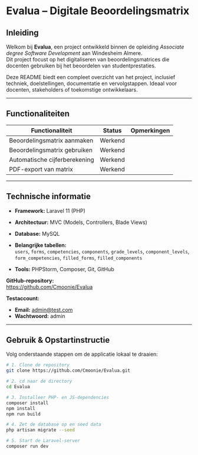 # Evalua – Digitale Beoordelingsmatrix

## Inleiding

Welkom bij **Evalua**, een project ontwikkeld binnen de opleiding *Associate degree Software Development* aan Windesheim Almere.  
Dit project focust op het digitaliseren van beoordelingsmatrices die docenten gebruiken bij het beoordelen van studentprestaties.

Deze README biedt een compleet overzicht van het project, inclusief techniek, doelstellingen, documentatie en vervolgstappen. Ideaal voor docenten, stakeholders of toekomstige ontwikkelaars.

---

## Functionaliteiten

| Functionaliteit                 | Status  | Opmerkingen            |
|-------------------------------|---------|-------------------------|
| Beoordelingsmatrix aanmaken   | Werkend |                        |
| Beoordelingsmatrix gebruiken  | Werkend        |                        |
| Automatische cijferberekening | Werkend        |                        |
| PDF-export van matrix         | Werkend        |                        |

---

## Technische informatie

- **Framework:** Laravel 11 (PHP)
- **Architectuur:** MVC (Models, Controllers, Blade Views)
- **Database:** MySQL
- **Belangrijke tabellen:**  
  `users`, `forms`, `competencies`, `components`, `grade_levels`, `component_levels`, `form_competencies`, `filled_forms`, `filled_components`

- **Tools:** PHPStorm, Composer, Git, GitHub

**GitHub-repository:**  
https://github.com/Cmoonie/Evalua


**Testaccount:**
- **Email:** admin@test.com
- **Wachtwoord:** admin

---

## Gebruik & Opstartinstructie

Volg onderstaande stappen om de applicatie lokaal te draaien:

```bash
# 1. Clone de repository
git clone https://github.com/Cmoonie/Evalua.git

# 2. cd naar de directory
cd Evalua

# 3. Installeer PHP- en JS-dependencies
composer install
npm install
npm run build

# 4. Zet de database op en seed data
php artisan migrate --seed

# 5. Start de Laravel-server
composer run dev
